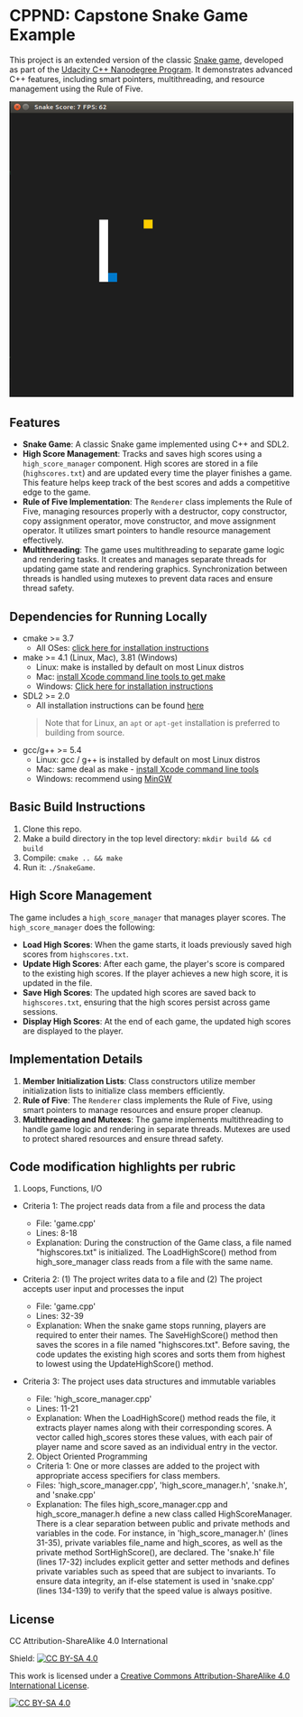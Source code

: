 # CPPND: Capstone Snake Game Example

This project is an extended version of the classic [Snake game](https://codereview.stackexchange.com/questions/212296/snake-game-in-c-with-sdl), developed as part of the [Udacity C++ Nanodegree Program](https://www.udacity.com/course/c-plus-plus-nanodegree--nd213). It demonstrates advanced C++ features, including smart pointers, multithreading, and resource management using the Rule of Five.

<img src="snake_game.gif"/>

## Features
- **Snake Game**: A classic Snake game implemented using C++ and SDL2.
- **High Score Management**: Tracks and saves high scores using a `high_score_manager` component. High scores are stored in a file (`highscores.txt`) and are updated every time the player finishes a game. This feature helps keep track of the best scores and adds a competitive edge to the game.
- **Rule of Five Implementation**: The `Renderer` class implements the Rule of Five, managing resources properly with a destructor, copy constructor, copy assignment operator, move constructor, and move assignment operator. It utilizes smart pointers to handle resource management effectively.
- **Multithreading**: The game uses multithreading to separate game logic and rendering tasks. It creates and manages separate threads for updating game state and rendering graphics. Synchronization between threads is handled using mutexes to prevent data races and ensure thread safety.

## Dependencies for Running Locally

* cmake >= 3.7
  * All OSes: [click here for installation instructions](https://cmake.org/install/)
* make >= 4.1 (Linux, Mac), 3.81 (Windows)
  * Linux: make is installed by default on most Linux distros
  * Mac: [install Xcode command line tools to get make](https://developer.apple.com/xcode/features/)
  * Windows: [Click here for installation instructions](http://gnuwin32.sourceforge.net/packages/make.htm)
* SDL2 >= 2.0
  * All installation instructions can be found [here](https://wiki.libsdl.org/Installation)
  >Note that for Linux, an `apt` or `apt-get` installation is preferred to building from source. 
* gcc/g++ >= 5.4
  * Linux: gcc / g++ is installed by default on most Linux distros
  * Mac: same deal as make - [install Xcode command line tools](https://developer.apple.com/xcode/features/)
  * Windows: recommend using [MinGW](http://www.mingw.org/)

## Basic Build Instructions

1. Clone this repo.
2. Make a build directory in the top level directory: `mkdir build && cd build`
3. Compile: `cmake .. && make`
4. Run it: `./SnakeGame`.

## High Score Management

The game includes a `high_score_manager` that manages player scores. The `high_score_manager` does the following:
- **Load High Scores**: When the game starts, it loads previously saved high scores from `highscores.txt`.
- **Update High Scores**: After each game, the player's score is compared to the existing high scores. If the player achieves a new high score, it is updated in the file.
- **Save High Scores**: The updated high scores are saved back to `highscores.txt`, ensuring that the high scores persist across game sessions.
- **Display High Scores**: At the end of each game, the updated high scores are displayed to the player.

## Implementation Details

1. **Member Initialization Lists**: Class constructors utilize member initialization lists to initialize class members efficiently.
2. **Rule of Five**: The `Renderer` class implements the Rule of Five, using smart pointers to manage resources and ensure proper cleanup.
3. **Multithreading and Mutexes**: The game implements multithreading to handle game logic and rendering in separate threads. Mutexes are used to protect shared resources and ensure thread safety.

## Code modification highlights per rubric
1. Loops, Functions, I/O
* Criteria 1: The project reads data from a file and process the data
  * File: 'game.cpp'
  * Lines: 8-18
  * Explanation: During the construction of the Game class, a file named "highscores.txt" is initialized. The LoadHighScore() method from high_sore_manager class reads from a file with the same name.

* Criteria 2: (1) The project writes data to a file and (2) The project accepts user input and processes the input
  * File: 'game.cpp'
  * Lines: 32-39
  * Explanation: When the snake game stops running, players are required to enter their names. The SaveHighScore() method then saves the scores in a file named "highscores.txt". Before saving, the code updates the existing high scores and sorts them from highest to lowest using the UpdateHighScore() method.

* Criteria 3: The project uses data structures and immutable variables
  * File: 'high_score_manager.cpp'
  * Lines: 11-21
  * Explanation: When the LoadHighScore() method reads the file, it extracts player names along with their corresponding scores. A vector called high_scores stores these values, with each pair of player name and score saved as an individual entry in the vector.

  2. Object Oriented Programming
  * Criteria 1: One or more classes are added to the project with appropriate access specifiers for class members.
  * Files: 'high_score_manager.cpp', 'high_score_manager.h', 'snake.h', and 'snake.cpp'
  * Explanation: The files high_score_manager.cpp and high_score_manager.h define a new class called HighScoreManager. There is a clear separation between public and private methods and variables in the code. For instance, in 'high_score_manager.h' (lines 31-35), private variables file_name and high_scores, as well as the private method SortHighScore(), are declared. The 'snake.h' file (lines 17-32) includes explicit getter and setter methods and defines private variables such as speed that are subject to invariants. To ensure data integrity, an if-else statement is used in 'snake.cpp' (lines 134-139) to verify that the speed value is always positive.

## License

CC Attribution-ShareAlike 4.0 International

Shield: [![CC BY-SA 4.0][cc-by-sa-shield]][cc-by-sa]

This work is licensed under a
[Creative Commons Attribution-ShareAlike 4.0 International License][cc-by-sa].

[![CC BY-SA 4.0][cc-by-sa-image]][cc-by-sa]

[cc-by-sa]: http://creativecommons.org/licenses/by-sa/4.0/
[cc-by-sa-image]: https://licensebuttons.net/l/by-sa/4.0/88x31.png
[cc-by-sa-shield]: https://img.shields.io/badge/License-CC%20BY--SA%204.0-lightgrey.svg
